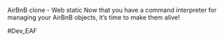 AirBnB clone - Web static
Now that you have a command interpreter for managing your AirBnB objects, it’s time to make them alive!

#Dev_EAF